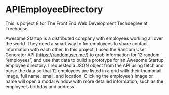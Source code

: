 # APIEmployeeDirectory

This is porject 8 for The Front End Web Development Techdegree at Treehouse.

Awesome Startup is a distributed company with employees working all over the world. They need a smart way to for employees to share contact information with each other. In this project, I used the Random User Generator API (https://randomuser.me/) to grab information for 12 random “employees”, and use that data to build a prototype for an Awesome Startup employee directory. I requested a JSON object from the API using fetch and parse the data so that 12 employees are listed in a grid with their thumbnail image, full name, email, and location. Clicking the employee’s image or name will open a modal window with more detailed information, such as the employee’s birthday and address.
